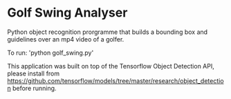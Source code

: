 # Golf Swing Analyser

Python object recognition prorgramme that builds a bounding box and guidelines over an mp4 video of a golfer. 

To run: 'python golf_swing.py'


This application was built on top of the Tensorflow Object Detection API, please install from https://github.com/tensorflow/models/tree/master/research/object_detection before running.
